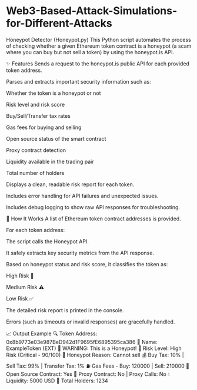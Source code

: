 # Web3-Based-Attack-Simulations-for-Different-Attacks

Honeypot Detector (Honeypot.py)
This Python script automates the process of checking whether a given Ethereum token contract is a honeypot (a scam where you can buy but not sell a token) by using the honeypot.is API.

✨ Features
Sends a request to the honeypot.is public API for each provided token address.

Parses and extracts important security information such as:

Whether the token is a honeypot or not

Risk level and risk score

Buy/Sell/Transfer tax rates

Gas fees for buying and selling

Open source status of the smart contract

Proxy contract detection

Liquidity available in the trading pair

Total number of holders

Displays a clean, readable risk report for each token.

Includes error handling for API failures and unexpected issues.

Includes debug logging to show raw API responses for troubleshooting.

📜 How It Works
A list of Ethereum token contract addresses is provided.

For each token address:

The script calls the Honeypot API.

It safely extracts key security metrics from the API response.

Based on honeypot status and risk score, it classifies the token as:

High Risk 🚨

Medium Risk ⚠️

Low Risk ✅

The detailed risk report is printed in the console.

Errors (such as timeouts or invalid responses) are gracefully handled.

📈 Output Example
🔍 Token Address: 0x8b9773e03e987BeD942d1F9695fE6895395ca386
📛 Name: ExampleToken (EXT)
🚨 WARNING: This is a Honeypot!
🔴 Risk Level: High Risk (Critical - 90/100)
📌 Honeypot Reason: Cannot sell
💰 Buy Tax: 10% | Sell Tax: 99% | Transfer Tax: 1%
⛽ Gas Fees - Buy: 120000 | Sell: 210000
📜 Open Source Contract: Yes
🔄 Proxy Contract: No | Proxy Calls: No
💧 Liquidity: 5000 USD
👥 Total Holders: 1234

